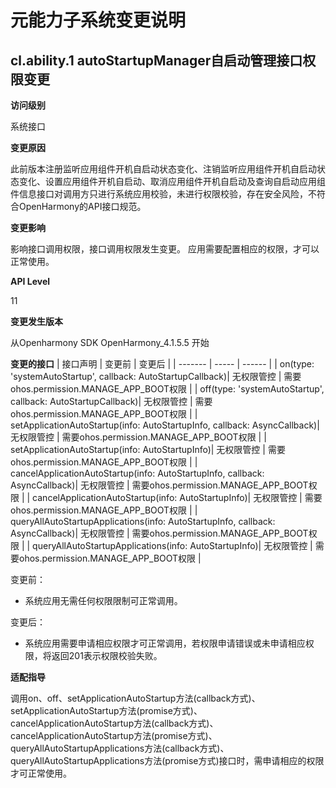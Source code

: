 # 元能力子系统变更说明

## cl.ability.1 autoStartupManager自启动管理接口权限变更
**访问级别**

系统接口

**变更原因**

此前版本注册监听应用组件开机自启动状态变化、注销监听应用组件开机自启动状态变化、设置应用组件开机自启动、取消应用组件开机自启动及查询自启动应用组件信息接口对调用方只进行系统应用校验，未进行权限校验，存在安全风险，不符合OpenHarmony的API接口规范。

**变更影响**

影响接口调用权限，接口调用权限发生变更。
应用需要配置相应的权限，才可以正常使用。

**API Level**

11

**变更发生版本**

从Openharmony SDK OpenHarmony_4.1.5.5 开始

**变更的接口**
| 接口声明 | 变更前 | 变更后 |
| ------- | ----- | ------ |
| on(type: 'systemAutoStartup', callback: AutoStartupCallback)| 无权限管控 | 需要ohos.permission.MANAGE_APP_BOOT权限 |
| off(type: 'systemAutoStartup', callback: AutoStartupCallback)| 无权限管控 | 需要ohos.permission.MANAGE_APP_BOOT权限 |
| setApplicationAutoStartup(info: AutoStartupInfo, callback: AsyncCallback<void>)| 无权限管控 | 需要ohos.permission.MANAGE_APP_BOOT权限 |
| setApplicationAutoStartup(info: AutoStartupInfo)| 无权限管控 | 需要ohos.permission.MANAGE_APP_BOOT权限 |
| cancelApplicationAutoStartup(info: AutoStartupInfo, callback: AsyncCallback<void>)| 无权限管控 | 需要ohos.permission.MANAGE_APP_BOOT权限 |
| cancelApplicationAutoStartup(info: AutoStartupInfo)| 无权限管控 | 需要ohos.permission.MANAGE_APP_BOOT权限 |
| queryAllAutoStartupApplications(info: AutoStartupInfo, callback: AsyncCallback<void>)| 无权限管控 | 需要ohos.permission.MANAGE_APP_BOOT权限 |
| queryAllAutoStartupApplications(info: AutoStartupInfo)| 无权限管控 | 需要ohos.permission.MANAGE_APP_BOOT权限 |


变更前：
  - 系统应用无需任何权限限制可正常调用。

变更后：
  - 系统应用需要申请相应权限才可正常调用，若权限申请错误或未申请相应权限，将返回201表示权限校验失败。

**适配指导**

调用on、off、setApplicationAutoStartup方法(callback方式)、setApplicationAutoStartup方法(promise方式)、cancelApplicationAutoStartup方法(callback方式)、cancelApplicationAutoStartup方法(promise方式)、queryAllAutoStartupApplications方法(callback方式)、queryAllAutoStartupApplications方法(promise方式)接口时，需申请相应的权限才可正常使用。
